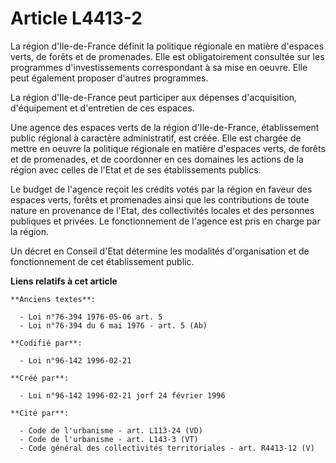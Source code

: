 # Article L4413-2

La région d'Ile-de-France définit la politique régionale en matière d'espaces verts, de forêts et de promenades. Elle est
obligatoirement consultée sur les programmes d'investissements correspondant à sa mise en oeuvre. Elle peut également
proposer d'autres programmes.

La région d'Ile-de-France peut participer aux dépenses d'acquisition, d'équipement et d'entretien de ces espaces.

Une agence des espaces verts de la région d'Ile-de-France, établissement public régional à caractère administratif, est
créée. Elle est chargée de mettre en oeuvre la politique régionale en matière d'espaces verts, de forêts et de promenades, et
de coordonner en ces domaines les actions de la région avec celles de l'Etat et de ses établissements publics.

Le budget de l'agence reçoit les crédits votés par la région en faveur des espaces verts, forêts et promenades ainsi que les
contributions de toute nature en provenance de l'Etat, des collectivités locales et des personnes publiques et privées. Le
fonctionnement de l'agence est pris en charge par la région.

Un décret en Conseil d'Etat détermine les modalités d'organisation et de fonctionnement de cet établissement public.

**Liens relatifs à cet article**

	**Anciens textes**:

	  - Loi n°76-394 1976-05-06 art. 5
	  - Loi n°76-394 du 6 mai 1976 - art. 5 (Ab)

	**Codifié par**:

	  - Loi n°96-142 1996-02-21

	**Créé par**:

	  - Loi n°96-142 1996-02-21 jorf 24 février 1996

	**Cité par**:

	  - Code de l'urbanisme - art. L113-24 (VD)
	  - Code de l'urbanisme - art. L143-3 (VT)
	  - Code général des collectivités territoriales - art. R4413-12 (V)
